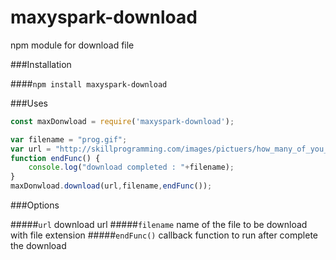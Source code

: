 # maxyspark-download
npm module for download file

###Installation

####`npm install maxyspark-download`

###Uses 

```javascript
const maxDonwload = require('maxyspark-download');

var filename = "prog.gif";
var url = "http://skillprogramming.com/images/pictuers/how_many_of_you_get_the_same_feeling.gif";
function endFunc() {
    console.log("download completed : "+filename);
}
maxDonwload.download(url,filename,endFunc());
```

###Options

#####`url` download url
#####`filename` name of the file to be download with file extension
#####`endFunc()` callback function to run after complete the download
